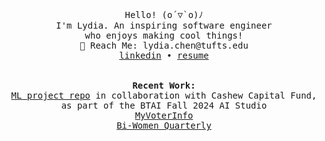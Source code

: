 <p align="center">
  <samp>
    Hello! (o´▽`o)ﾉ
    <br>I'm Lydia. An inspiring software engineer 
    <br>who enjoys making cool things! 
    <br>📮 Reach Me: lydia.chen@tufts.edu
    <br><a href="https://www.linkedin.com/in/lydiaxchen/">linkedin</a> • <a href="https://drive.google.com/file/d/1bA7sGtLzLPg3tNwe4gpFBi4Cpz7uj4Mp/view?usp=sharing">resume</a>
    <br><br>
    <br> <b>Recent Work:</b>
    <br>
    <a href="https://github.com/CashewCapital20/Automated-Trades">ML project repo</a> in collaboration with Cashew Capital Fund, as part of the BTAI Fall 2024 AI Studio <br>
    <a href="https://github.com/LordofMankid/jlycat-hackathon">MyVoterInfo</a><br>
    <a href="https://github.com/JumboCode/bi-women-quarterly">Bi-Women Quarterly</a>
  </samp>
</p>
